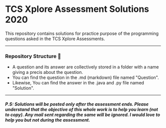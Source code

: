 
# TCS Xplore Assessment Solutions 2020

This repository contains solutions for practice purpose of the programming questions asked in the TCS Xplore Assessments.


---

### Repository Structure 📂

- A question and its answer are collectively stored in a folder with a name giving a precis about the question.
- You can find the question in the .md (markdown) file named "Question".
- Likewise, You can find the answer in the .java and .py file named "Solution".

---
##### P.S: Solutions will be posted only after the assessment ends. Please understand that the objective of this whole work is to help you learn (not to copy). Any mail sent regarding the same will be ignored. I would love to help you but not during the assessment.
